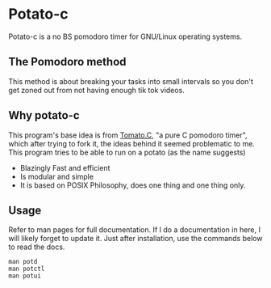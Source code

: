 # Potato-c 
Potato-c is a no BS pomodoro timer for GNU/Linux operating systems.

## The Pomodoro method
This method is about breaking your tasks into small intervals so you don't get zoned out from not having enough tik tok videos.

## Why potato-c
This program's base idea is from [Tomato.C](https://github.com/gabrielzschmitz/Tomato.C), "a pure C pomodoro timer",
which after trying to fork it, the ideas behind it seemed problematic to me.  
This program tries to be able to run on a potato (as the name suggests)
- Blazingly Fast and efficient
- Is modular and simple
- It is based on POSIX Philosophy, does one thing and one thing only.

## Usage
Refer to man pages for full documentation. If I do a documentation in here, I will likely forget to update it.
Just after installation, use the commands below to read the docs.
```shell
man potd
man potctl
man potui
```
